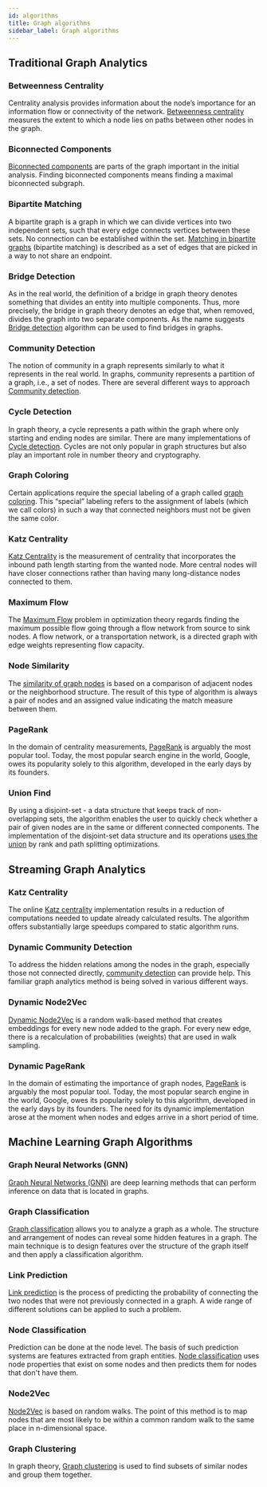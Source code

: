 ```yaml
---
id: algorithms
title: Graph algorithms
sidebar_label: Graph algorithms
---
```


## Traditional Graph Analytics

### Betweenness Centrality

Centrality analysis provides information about the node’s importance for an
information flow or connectivity of the network. [Betweenness
centrality](/algorithms/traditional-graph-analytics/betweenness-centrality-algorithm.md)
measures the extent to which a node lies on paths between other nodes in the
graph.

### Biconnected Components

[Biconnected
components](/algorithms/traditional-graph-analytics/biconnected-components.md)
are parts of the graph important in the initial analysis. Finding biconnected
components means finding a maximal biconnected subgraph.

### Bipartite Matching

A bipartite graph is a graph in which we can divide vertices into two
independent sets, such that every edge connects vertices between these sets. No
connection can be established within the set. [Matching in bipartite
graphs](/algorithms/traditional-graph-analytics/bipartite-matching.md)
(bipartite matching) is described as a set of edges that are picked in a way to
not share an endpoint.

### Bridge Detection

As in the real world, the definition of a bridge in graph theory denotes
something that divides an entity into multiple components. Thus, more precisely,
the bridge in graph theory denotes an edge that, when removed, divides the graph
into two separate components. As the name suggests [Bridge
detection](/algorithms/traditional-graph-analytics/bridges-algorithm.md)
algorithm can be used to find bridges in graphs.

### Community Detection

The notion of community in a graph represents similarly to what it represents in
the real world. In graphs, community represents a partition of a graph, i.e., a
set of nodes. There are several different ways to approach [Community
detection](/algorithms/traditional-graph-analytics/community-detection-algorithm.md).

### Cycle Detection

In graph theory, a cycle represents a path within the graph where only starting
and ending nodes are similar. There are many implementations of [Cycle
detection](/algorithms/traditional-graph-analytics/cycle-detection-algorithm.md).
Cycles are not only popular in graph structures but also play an important role
in number theory and cryptography.

### Graph Coloring

Certain applications require the special labeling of a graph called [graph
coloring](/algorithms/traditional-graph-analytics/graph-coloring.md). This
“special” labeling refers to the assignment of labels (which we call colors) in
such a way that connected neighbors must not be given the same color.

### Katz Centrality

[Katz Centrality](/algorithms/traditional-graph-analytics/katz-centrality.md) is
the measurement of centrality that incorporates the inbound path length starting
from the wanted node. More central nodes will have closer connections rather
than having many long-distance nodes connected to them.

### Maximum Flow

The [Maximum Flow](/algorithms/traditional-graph-analytics/max-flow.md) problem
in optimization theory regards finding the maximum possible flow going through a
flow network from source to sink nodes. A flow network, or a transportation
network, is a directed graph with edge weights representing flow capacity.

### Node Similarity

The [similarity of graph
nodes](/algorithms/traditional-graph-analytics/node-similarity-algorithm.md) is
based on a comparison of adjacent nodes or the neighborhood structure. The
result of this type of algorithm is always a pair of nodes and an assigned value
indicating the match measure between them.

### PageRank

In the domain of centrality measurements,
[PageRank](/algorithms/traditional-graph-analytics/pagerank.md) is arguably the
most popular tool. Today, the most popular search engine in the world, Google,
owes its popularity solely to this algorithm, developed in the early days by its
founders.

### Union Find

By using a disjoint-set - a data structure that keeps track of non-overlapping
sets, the algorithm enables the user to quickly check whether a pair of given
nodes are in the same or different connected components. The implementation of
the disjoint-set data structure and its operations [uses the
union](/algorithms/traditional-graph-analytics/union-find.md) by rank and path
splitting optimizations.

## Streaming Graph Analytics

### Katz Centrality

The online [Katz
centrality](/algorithms/dynamic-graph-analytics/katz-centrality-online-algorithm.md)
implementation results in a reduction of computations needed to update already
calculated results. The algorithm offers substantially large speedups compared
to static algorithm runs.

### Dynamic Community Detection

To address the hidden relations among the nodes in the graph, especially those
not connected directly, [community
detection](/algorithms/dynamic-graph-analytics/community-detection-online-algorithm.md)
can provide help. This familiar graph analytics method is being solved in
various different ways.

### Dynamic Node2Vec

[Dynamic
Node2Vec](/algorithms/dynamic-graph-analytics/node2vec-online-algorithm.md) is a
random walk-based method that creates embeddings for every new node added to the
graph. For every new edge, there is a recalculation of probabilities (weights)
that are used in walk sampling.

### Dynamic PageRank

In the domain of estimating the importance of graph nodes,
[PageRank](/algorithms/dynamic-graph-analytics/pagerank-online-algorithm.md) is
arguably the most popular tool. Today, the most popular search engine in the
world, Google, owes its popularity solely to this algorithm, developed in the
early days by its founders. The need for its dynamic implementation arose at the
moment when nodes and edges arrive in a short period of time.

## Machine Learning Graph Algorithms

### Graph Neural Networks (GNN)

[Graph Neural Networks
(GNN)](/algorithms/machine-learning-graph-analytics/gnn-algorithm.md) are deep
learning methods that can perform inference on data that is located in graphs.

### Graph Classification

[Graph
classification](/algorithms/machine-learning-graph-analytics/graph-classification-algorithm.md)
allows you to analyze a graph as a whole. The structure and arrangement of nodes
can reveal some hidden features in a graph. The main technique is to design
features over the structure of the graph itself and then apply a classification
algorithm.

### Link Prediction

[Link
prediction](/algorithms/machine-learning-graph-analytics/link-prediction-algorithm.md)
is the process of predicting the probability of connecting the two nodes that
were not previously connected in a graph. A wide range of different solutions
can be applied to such a problem.

### Node Classification

Prediction can be done at the node level. The basis of such prediction systems
are features extracted from graph entities. [Node
classification](/algorithms/machine-learning-graph-analytics/node-classification-algorithm.md)
uses node properties that exist on some nodes and then predicts them for nodes
that don't have them.

### Node2Vec

[Node2Vec](/algorithms/machine-learning-graph-analytics/node2vec.md) is based on
random walks. The point of this method is to map nodes that are most likely to
be within a common random walk to the same place in n-dimensional space.

### Graph Clustering

In graph theory, [Graph
clustering](/algorithms/machine-learning-graph-analytics/graph-clustering-algorithm.md)
is used to find subsets of similar nodes and group them together.
